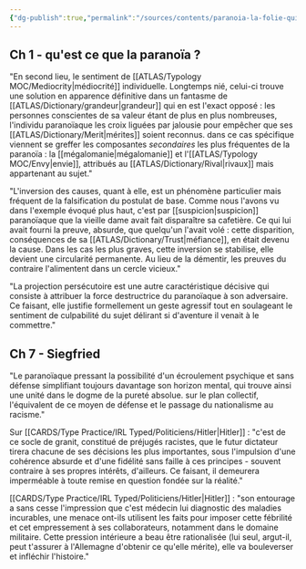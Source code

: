 ```yaml
---
{"dg-publish":true,"permalink":"/sources/contents/paranoia-la-folie-qui-fait-l-histoire-luigi-zola/","created":"","updated":""}
---
```



## Ch 1 - qu'est ce que la paranoïa ? 

"En second lieu, le sentiment de [[ATLAS/Typology MOC/Mediocrity\|médiocrité]] individuelle. Longtemps nié, celui-ci trouve une solution en apparence définitive dans un fantasme de [[ATLAS/Dictionary/grandeur\|grandeur]] qui en est l'exact opposé : les personnes conscientes de sa valeur étant de plus en plus nombreuses, l'individu paranoïaque les croix liguées par jalousie pour empêcher que ses [[ATLAS/Dictionary/Merit\|mérites]] soient reconnus. dans ce cas spécifique viennent se greffer les composantes *secondaires* les plus fréquentes de la paranoïa : la [[mégalomanie\|mégalomanie]] et l'[[ATLAS/Typology MOC/Envy\|envie]], attribués au [[ATLAS/Dictionary/Rival\|rivaux]] mais appartenant au sujet."

"L'inversion des causes, quant à elle, est un phénomène particulier mais fréquent de la falsification du postulat de base. Comme nous l'avons vu dans l'exemple évoqué plus haut, c'est par [[suspicion\|suspicion]] paranoïaque que la vieille dame avait fait disparaître sa cafetière. Ce qui lui avait fourni la preuve, absurde, que quelqu'un l'avait volé : cette disparition, conséquences de sa [[ATLAS/Dictionary/Trust\|méfiance]], en était devenu la cause. Dans les cas les plus graves, cette inversion se stabilise, elle devient une circularité permanente. Au lieu de la démentir, les preuves du contraire l'alimentent dans un cercle vicieux."

"La projection persécutoire est une autre caractéristique décisive qui consiste à attribuer la force destructrice du paranoïaque à son adversaire. Ce faisant, elle justifie formellement un geste agressif tout en soulageant le sentiment de culpabilité du sujet délirant si d'aventure il venait à le commettre."

## Ch 7 - Siegfried 

"Le paranoïaque pressant la possibilité d'un écroulement psychique et sans défense simplifiant toujours davantage son horizon mental, qui trouve ainsi une unité dans le dogme de la pureté absolue. sur le plan collectif, l'équivalent de ce moyen de défense et le passage du nationalisme au racisme."

Sur [[CARDS/Type Practice/IRL Typed/Politiciens/Hitler\|Hitler]] : "c'est de ce socle de granit, constitué de préjugés racistes, que le futur dictateur tirera chacune de ses décisions les plus importantes, sous l'impulsion d'une cohérence absurde et d'une fidélité sans faille à ces principes - souvent contraire à ses propres intérêts, d'ailleurs. Ce faisant, il demeurera imperméable à toute remise en question fondée sur la réalité."

[[CARDS/Type Practice/IRL Typed/Politiciens/Hitler\|Hitler]] : "son entourage a sans cesse l'impression que c'est médecin lui diagnostic des maladies incurables, une menace ont-ils utilisent les faits pour imposer cette fébrilité et cet empressement à ses collaborateurs, notamment dans le domaine militaire. Cette pression intérieure a beau être rationalisée (lui seul, argut-il, peut t'assurer à l'Allemagne d'obtenir ce qu'elle mérite), elle va bouleverser et infléchir l'histoire."

